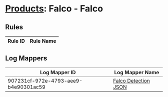 # [Products](README.md): Falco - Falco

## Rules

|Rule ID|Rule Name|
|----|----|


## Log Mappers

|Log Mapper ID|Log Mapper Name|
|----|----|
|907231cf-972e-4793-aee9-b4e90301ac59|[Falco Detection JSON](../mappings/907231cf-972e-4793-aee9-b4e90301ac59.md)|


